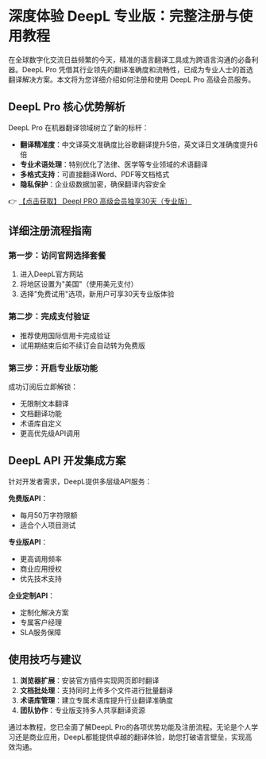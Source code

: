 # 深度体验 DeepL 专业版：完整注册与使用教程

在全球数字化交流日益频繁的今天，精准的语言翻译工具成为跨语言沟通的必备利器。DeepL Pro 凭借其行业领先的翻译准确度和流畅性，已成为专业人士的首选翻译解决方案。本文将为您详细介绍如何注册和使用 DeepL Pro 高级会员服务。

## DeepL Pro 核心优势解析

DeepL Pro 在机器翻译领域树立了新的标杆：
- **翻译精准度**：中文译英文准确度比谷歌翻译提升5倍，英文译日文准确度提升6倍
- **专业术语处理**：特别优化了法律、医学等专业领域的术语翻译
- **多格式支持**：可直接翻译Word、PDF等文档格式
- **隐私保护**：企业级数据加密，确保翻译内容安全

👉 [【点击获取】 Deepl PRO 高级会员独享30天（专业版） ](https://bit.ly/DEepl)

## 详细注册流程指南

### 第一步：访问官网选择套餐
1. 进入DeepL官方网站
2. 将地区设置为"美国"（使用美元支付）
3. 选择"免费试用"选项，新用户可享30天专业版体验

### 第二步：完成支付验证
- 推荐使用国际信用卡完成验证
- 试用期结束后如不续订会自动转为免费版

### 第三步：开启专业版功能
成功订阅后立即解锁：
- 无限制文本翻译
- 文档翻译功能
- 术语库自定义
- 更高优先级API调用

## DeepL API 开发集成方案

针对开发者需求，DeepL提供多层级API服务：

**免费版API**：
- 每月50万字符限额
- 适合个人项目测试

**专业版API**：
- 更高调用频率
- 商业应用授权
- 优先技术支持

**企业定制API**：
- 定制化解决方案
- 专属客户经理
- SLA服务保障

## 使用技巧与建议

1. **浏览器扩展**：安装官方插件实现网页即时翻译
2. **文档批处理**：支持同时上传多个文件进行批量翻译
3. **术语库管理**：建立专属术语库提升行业翻译准确度
4. **团队协作**：专业版支持多人共享翻译资源

通过本教程，您已全面了解DeepL Pro的各项优势功能及注册流程。无论是个人学习还是商业应用，DeepL都能提供卓越的翻译体验，助您打破语言壁垒，实现高效沟通。